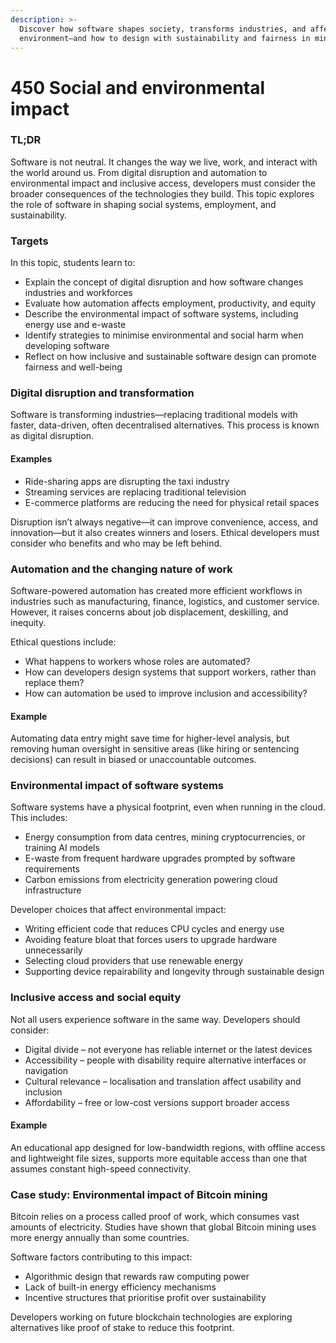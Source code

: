 ```yaml
---
description: >-
  Discover how software shapes society, transforms industries, and affects the
  environment—and how to design with sustainability and fairness in mind.
---
```


# 450 Social and environmental impact

### TL;DR

Software is not neutral. It changes the way we live, work, and interact with the world around us. From digital disruption and automation to environmental impact and inclusive access, developers must consider the broader consequences of the technologies they build. This topic explores the role of software in shaping social systems, employment, and sustainability.

### Targets

In this topic, students learn to:

* Explain the concept of digital disruption and how software changes industries and workforces
* Evaluate how automation affects employment, productivity, and equity
* Describe the environmental impact of software systems, including energy use and e-waste
* Identify strategies to minimise environmental and social harm when developing software
* Reflect on how inclusive and sustainable software design can promote fairness and well-being

### Digital disruption and transformation

Software is transforming industries—replacing traditional models with faster, data-driven, often decentralised alternatives. This process is known as digital disruption.

#### Examples

* Ride-sharing apps are disrupting the taxi industry
* Streaming services are replacing traditional television
* E-commerce platforms are reducing the need for physical retail spaces

Disruption isn’t always negative—it can improve convenience, access, and innovation—but it also creates winners and losers. Ethical developers must consider who benefits and who may be left behind.

### Automation and the changing nature of work

Software-powered automation has created more efficient workflows in industries such as manufacturing, finance, logistics, and customer service. However, it raises concerns about job displacement, deskilling, and inequity.

Ethical questions include:

* What happens to workers whose roles are automated?
* How can developers design systems that support workers, rather than replace them?
* How can automation be used to improve inclusion and accessibility?

#### Example

Automating data entry might save time for higher-level analysis, but removing human oversight in sensitive areas (like hiring or sentencing decisions) can result in biased or unaccountable outcomes.

### Environmental impact of software systems

Software systems have a physical footprint, even when running in the cloud. This includes:

* Energy consumption from data centres, mining cryptocurrencies, or training AI models
* E-waste from frequent hardware upgrades prompted by software requirements
* Carbon emissions from electricity generation powering cloud infrastructure

Developer choices that affect environmental impact:

* Writing efficient code that reduces CPU cycles and energy use
* Avoiding feature bloat that forces users to upgrade hardware unnecessarily
* Selecting cloud providers that use renewable energy
* Supporting device repairability and longevity through sustainable design

### Inclusive access and social equity

Not all users experience software in the same way. Developers should consider:

* Digital divide – not everyone has reliable internet or the latest devices
* Accessibility – people with disability require alternative interfaces or navigation
* Cultural relevance – localisation and translation affect usability and inclusion
* Affordability – free or low-cost versions support broader access

#### Example

An educational app designed for low-bandwidth regions, with offline access and lightweight file sizes, supports more equitable access than one that assumes constant high-speed connectivity.

### Case study: Environmental impact of Bitcoin mining

Bitcoin relies on a process called proof of work, which consumes vast amounts of electricity. Studies have shown that global Bitcoin mining uses more energy annually than some countries.

Software factors contributing to this impact:

* Algorithmic design that rewards raw computing power
* Lack of built-in energy efficiency mechanisms
* Incentive structures that prioritise profit over sustainability

Developers working on future blockchain technologies are exploring alternatives like proof of stake to reduce this footprint.

